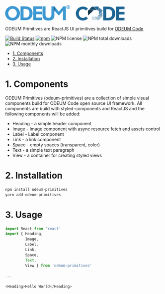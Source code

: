 <a href="https://github.com/odeum/odeum-primitives">
  <img alt="ODEUM Primitives" src="./logotype.png" />
</a>

ODEUM Primitives are ReactJS UI primitives build for [ODEUM Code](https://github.com/odeum/odeum-code).

[![Build Status](https://travis-ci.org/odeum/odeum-primitives.svg?branch=master)](https://travis-ci.org/odeum/odeum-primitives)
[![npm](https://img.shields.io/npm/v/odeum-primitives.svg)](https://www.npmjs.com/package/odeum-primitives)
![NPM license](https://img.shields.io/npm/l/odeum-primitives.svg?style=flat)
![NPM total downloads](https://img.shields.io/npm/dt/odeum-primitives.svg?style=flat)
![NPM monthly downloads](https://img.shields.io/npm/dm/odeum-primitives.svg?style=flat)

<!-- TOC -->

- [1. Components](#1-components)
- [2. Installation](#2-installation)
- [3. Usage](#3-usage)

<!-- /TOC -->

# 1. Components
ODEUM Primitives (odeum-primitives) are a collection of simple visual components build for ODEUM Code open source UI framework. All components are build with styled-components and ReactJS and the following components will be added:

- Heading - a simple header component
- Image - Image component with async resource fetch and assets control
- Label - Label component
- Link - a link component
- Space - empty spaces (transparent, color)
- Text - a simple text paragraph
- View - a container for creating styled views


# 2. Installation
```sh
npm install odeum-primitives
yarn add odeum-primitives
```

# 3. Usage

```js
import React from 'react'
import { Heading, 
		 Image, 
		 Label, 
		 Link, 
		 Space, 
		 Text, 
		 View } from 'odeum-primitives'

...

<Heading>Hello World</Heading>

```

